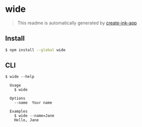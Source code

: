 # wide

> This readme is automatically generated by [create-ink-app](https://github.com/vadimdemedes/create-ink-app)


## Install

```bash
$ npm install --global wide
```


## CLI

```
$ wide --help

  Usage
    $ wide

  Options
    --name  Your name

  Examples
    $ wide --name=Jane
    Hello, Jane
```
